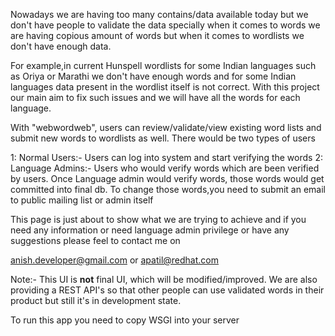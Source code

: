  Nowadays we are having too many contains/data available today but we don't have people to validate the data specially when it comes to words we are having copious amount of words but when it comes to wordlists we don't have enough data.

For example,in current Hunspell wordlists for some Indian languages such as Oriya or Marathi we don't have enough words and for some Indian languages data present in the wordlist itself is not correct. With this project our main aim to fix such issues and we will have all the words for each language.

With "webwordweb", users can review/validate/view existing word lists and submit new words to wordlists as well. There would be two types of users

1: Normal Users:- Users can log into system and start verifying the words
2: Language Admins:- Users who would verify words which are been verified by users. Once Language admin would verify words, those words would get committed into final db. To change those words,you need to submit an email to public mailing list or admin itself

This page is just about to show what we are trying to achieve and if you need any information or need language admin privilege or have any suggestions please feel to contact me on

anish.developer@gmail.com or apatil@redhat.com

Note:- This UI is __not__ final UI, which will be modified/improved.
We are also providing a REST API's so that other people can use validated words in their product but still it's in development state. 

To run this app you need to copy WSGI into your server
